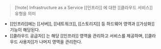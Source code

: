 ---
---

> [!note] Infrastructure as a Service
> [[인프라]] 에 대한 [[클라우드 서비스]] 유형을 의미

- [[인프라]]에는 [[서버]], [[네트워크]], [[스토리지]] 등 하드웨어 영역과 [[가상화]] 기능이 해당된다.
- [[클라우드 공급자]] 는 해당 [[인프라]] 영역을 관리하고 서비스를 제공하며, [[클라우드 사용자]]가 나머지 영역을 관리한다.

